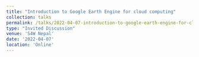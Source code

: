 ```yaml
---
title: "Introduction to Google Earth Engine for cloud computing"
collection: talks
permalink: /talks/2022-04-07-introduction-to-google-earth-engine-for-cloud-comp
type: "Invited Discussion"
venue: 'S4W Nepal'
date: '2022-04-07'
location: 'Online'
---
```


